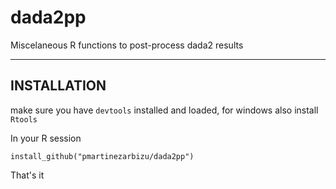 # dada2pp
Miscelaneous R functions to post-process dada2 results
_________________________________________________________________________________________________

## INSTALLATION
make sure you have ```devtools``` installed and loaded, for windows also install ```Rtools```

In your R session

```install_github("pmartinezarbizu/dada2pp")```

That's it
